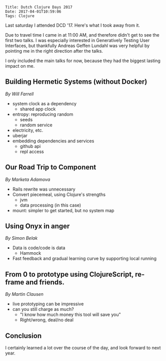     Title: Dutch Clojure Days 2017
    Date: 2017-04-01T10:59:06
    Tags: Clojure

Last saturday I attended DCD '17.
Here's what I took away from it.

<!-- more -->

Due to travel time I came in at 11:00 AM, and therefore didn't get to see the first two talks. I was especially interested in Generatively Testing User Interfaces, but thankfully Andreas Geffen Lundahl was very helpful by pointing me in the right direction after the talks.

I only included the main talks for now, because they had the biggest lasting impact on me.

## Building Hermetic Systems (without Docker)
_By Will Farrell_

- system clock as a dependency
    - shared app clock
- entropy: reproducing random
    - seeds
    - random service
- electricity, etc.
- uberjar
- embedding dependencies and services
    - github api
    - repl access

## Our Road Trip to Component
_By Marketa Adamova_ 

- Rails rewrite was unnecessary
- Convert piecemeal, using Clojure's strengths
    - jvm
    - data processing (in this case)
- mount: simpler to get started, but no system map


## Using Onyx in anger
_By Simon Belak_ 

- Data is code/code is data
    - Hammock
- Fast feedback and gradual learning curve by supporting local running

## From 0 to prototype using ClojureScript, re-frame and friends.
_By Martin Clausen_ 

- live prototyping can be impressive
- can you still charge as much?
    - "I know how much money this tool will save you"
    - Right/wrong, deal/no deal


## Conclusion

I certainly learned a lot over the course of the day, and look forward to next year. 